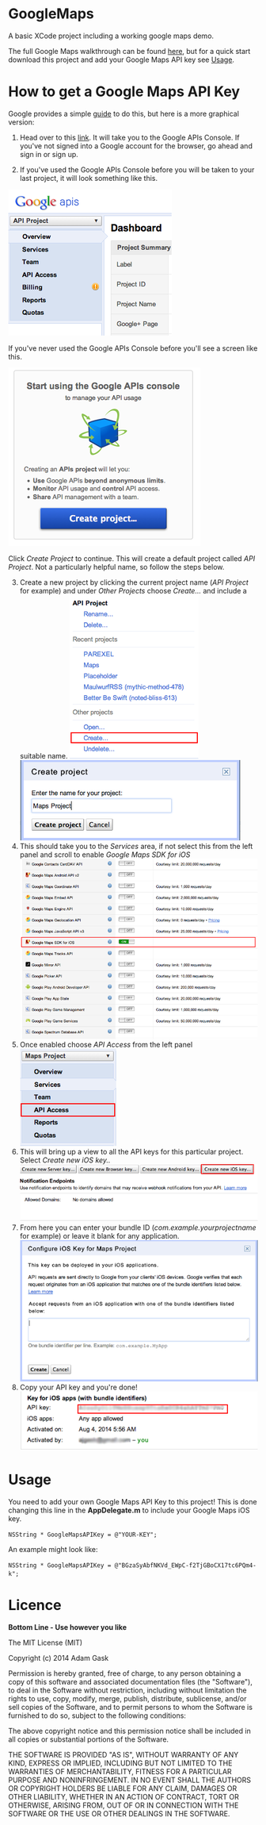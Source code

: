 # GoogleMaps


A basic XCode project including a working google maps demo.

The full Google Maps walkthrough can be found [here](https://developers.google.com/maps/documentation/ios/start), but for a quick start download this project and add your Google Maps API key see [Usage](https://github.com/AJ9/GoogleMaps#usage). 

# How to get a Google Maps API Key

Google provides a simple [guide](https://developers.google.com/maps/documentation/ios/start#obtaining_an_api_key) to do this, but here is a more graphical version:

1) Head over to this [link](https://code.google.com/apis/console/?noredirect). It will take you to the Google APIs Console.
If you've not signed into a Google account for the browser, go ahead and sign in or sign up. 

2) If you've used the Google APIs Console before you will be taken to your last project, it will look something like this.

![Previously used Google APIs Console](https://raw.githubusercontent.com/AJ9/GoogleMaps/master/Walkthrough/Previous%20Sign%20In.png)

If you've never used the Google APIs Console before you'll see a screen like this. 

![First time using Google APIs Console](https://raw.githubusercontent.com/AJ9/GoogleMaps/master/Walkthrough/First%20Time.png)

Click *Create Project* to continue. This will create a default project called *API Project*. Not a particularly helpful name, so follow the steps below. 

3) Create a new project by clicking the current project name (*API Project* for example) and under *Other Projects* choose *Create...* and include a suitable name. 
![alt text](https://raw.githubusercontent.com/AJ9/GoogleMaps/master/Walkthrough/Create%20Project.png "Create Button")
![alt text](https://raw.githubusercontent.com/AJ9/GoogleMaps/master/Walkthrough/Suitable%20Name.png "Suitable Name")
4) This should take you to the *Services* area, if not select this from the left panel and scroll to enable *Google Maps SDK for iOS*
![alt text](https://raw.githubusercontent.com/AJ9/GoogleMaps/master/Walkthrough/Choose%20Maps%20API.png "Choose Maps API")
5) Once enabled choose *API Access* from the left panel
![alt text](https://raw.githubusercontent.com/AJ9/GoogleMaps/master/Walkthrough/API%20Access.png "API Access")
6) This will bring up a view to all the API keys for this particular project. Select *Create new iOS key..* 
![alt text](https://raw.githubusercontent.com/AJ9/GoogleMaps/master/Walkthrough/iOS%20Key.png "iOS Key")
7) From here you can enter your bundle ID (*com.example.yourprojectname* for example) or leave it blank for any application. 
![alt text](https://raw.githubusercontent.com/AJ9/GoogleMaps/master/Walkthrough/Bundle%20ID.png "Bundle ID")
8) Copy your API key and you're done!
![alt text](https://raw.githubusercontent.com/AJ9/GoogleMaps/master/Walkthrough/Key.png "API Key")



# Usage

You need to add your own Google Maps API Key to this project! This is done changing this line in the **AppDelegate.m** to include your Google Maps iOS key.

`NSString * GoogleMapsAPIKey = @"YOUR-KEY";`

An example might look like: 


`NSString * GoogleMapsAPIKey = @"BGzaSyAbfNKVd_EWpC-f2TjGBoCX17tc6PQm4-k";`


# Licence

**Bottom Line - Use however you like**

The MIT License (MIT)

Copyright (c) 2014 Adam Gask

Permission is hereby granted, free of charge, to any person obtaining a copy
of this software and associated documentation files (the "Software"), to deal
in the Software without restriction, including without limitation the rights
to use, copy, modify, merge, publish, distribute, sublicense, and/or sell
copies of the Software, and to permit persons to whom the Software is
furnished to do so, subject to the following conditions:

The above copyright notice and this permission notice shall be included in all
copies or substantial portions of the Software.

THE SOFTWARE IS PROVIDED "AS IS", WITHOUT WARRANTY OF ANY KIND, EXPRESS OR
IMPLIED, INCLUDING BUT NOT LIMITED TO THE WARRANTIES OF MERCHANTABILITY,
FITNESS FOR A PARTICULAR PURPOSE AND NONINFRINGEMENT. IN NO EVENT SHALL THE
AUTHORS OR COPYRIGHT HOLDERS BE LIABLE FOR ANY CLAIM, DAMAGES OR OTHER
LIABILITY, WHETHER IN AN ACTION OF CONTRACT, TORT OR OTHERWISE, ARISING FROM,
OUT OF OR IN CONNECTION WITH THE SOFTWARE OR THE USE OR OTHER DEALINGS IN THE
SOFTWARE.
